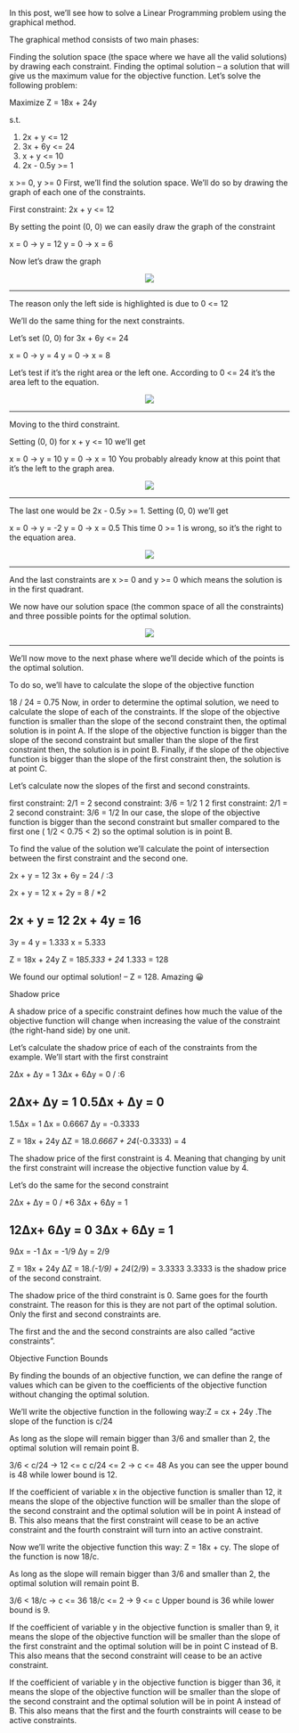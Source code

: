 In this post, we’ll see how to solve a Linear Programming problem using the graphical method.

The graphical method consists of two main phases:

Finding the solution space (the space where we have all the valid solutions) by drawing each constraint.
Finding the optimal solution – a solution that will give us the maximum value for the objective function.
Let’s solve the following problem:

Maximize Z = 18x + 24y
 
s.t.
 
1) 2x + y <= 12
2) 3x + 6y <= 24
3) x + y <= 10
4) 2x - 0.5y >= 1
 
x >= 0, y >= 0
First, we’ll find the solution space. We’ll do so by drawing the graph of each one of the constraints.

First constraint: 2x + y <= 12

By setting the point (0, 0) we can easily draw the graph of the constraint

x = 0 -> y = 12
y = 0 -> x = 6

Now let’s draw the graph

<div align="center"><img src="./images/graph-first.png"></div><hr />

The reason only the left side is highlighted is due to 0 <= 12

We’ll do the same thing for the next constraints.

Let’s set (0, 0) for 3x + 6y <= 24


x = 0 -> y = 4
y = 0 -> x = 8

Let’s test if it’s the right area or the left one. According to 0 <= 24 it’s the area left to the equation.

<div align="center"><img src="./images/lp_second_constraint.png"></div><hr />

Moving to the third constraint.

Setting (0, 0) for x + y <= 10 we’ll get


x = 0 -> y = 10
y = 0 -> x = 10
You probably already know at this point that it’s the left to the graph area.

<div align="center"><img src="./images/lp_third_constraint.png"></div><hr />

The last one would be 2x - 0.5y >= 1. Setting (0, 0) we’ll get


x = 0 -> y = -2
y = 0 -> x = 0.5
This time 0 >= 1 is wrong, so it’s the right to the equation area.

<div align="center"><img src="./images/lp_last_constraint.png"></div><hr />


And the last constraints are x >= 0 and y >= 0 which means the solution is in the first quadrant.

We now have our solution space (the common space of all the constraints) and three possible points for the optimal solution.


<div align="center"><img src="./images/lp_solution_space.png"></div><hr />


We’ll now move to the next phase where we’ll decide which of the points is the optimal solution.

To do so, we’ll have to calculate the slope of the objective function

18 / 24 = 0.75
Now, in order to determine the optimal solution, we need to calculate the slope of each of the constraints. If the slope of the objective function is smaller than the slope of the second constraint then,  the optimal solution is in point A. If the slope of the objective function is bigger than the slope of the second constraint but smaller than the slope of the first constraint then, the solution is in point B. Finally, if the slope of the objective function is bigger than the slope of the first constraint then, the solution is at point C.

Let’s calculate now the slopes of the first and second constraints.


first constraint:  2/1 = 2
second constraint: 3/6 = 1/2
1
2
first constraint:  2/1 = 2
second constraint: 3/6 = 1/2
In our case, the slope of the objective function is bigger than the second constraint but smaller compared to the first one ( 1/2 < 0.75 < 2) so the optimal solution is in point B.

To find the value of the solution we’ll calculate the point of intersection between the first constraint and the second one.


2x + y = 12
3x + 6y = 24  / :3

2x + y = 12
x + 2y = 8   / *2

2x + y = 12
2x + 4y = 16
-------------
3y = 4
y = 1.333
x = 5.333

Z = 18x + 24y
Z = 18*5.333 + 24* 1.333 = 128

We found our optimal solution! –  Z = 128. Amazing 😀

Shadow price

A shadow price of a specific constraint defines how much the value of the objective function will change when increasing the value of the constraint (the right-hand side) by one unit.

Let’s calculate the shadow price of each of the constraints from the example. We’ll start with the first constraint


2Δx + Δy = 1
3Δx + 6Δy = 0 / :6
 
2Δx+ Δy = 1
0.5Δx + Δy = 0
---------------
1.5Δx = 1
Δx = 0.6667
Δy = -0.3333
 
Z = 18x + 24y
ΔZ = 18.*0.6667 + 24*(-0.3333) = 4

The shadow price of the first constraint is 4. Meaning that changing by unit the first constraint will increase the objective function value by 4.

Let’s do the same for the second constraint


2Δx + Δy = 0  / *6
3Δx + 6Δy = 1
 
12Δx+ 6Δy = 0
3Δx + 6Δy = 1
---------------
9Δx = -1
Δx = -1/9
Δy = 2/9
 
Z = 18x + 24y
ΔZ = 18.*(-1/9) + 24*(2/9) = 3.3333
3.3333 is the shadow price of the second constraint.

The shadow price of the third constraint is 0. Same goes for the fourth constraint. The reason for this is they are not part of the optimal solution. Only the first and second constraints are.

The first and the and the second constraints are also called “active constraints”.

Objective Function Bounds

By finding the bounds of an objective function, we can define the range of values which can be given to the coefficients of the objective function without changing the optimal solution.

We’ll write the objective function in the following way:Z = cx + 24y .The slope of the function is c/24

As long as the slope will remain bigger than 3/6 and smaller than 2, the optimal solution will remain point B.


3/6 < c/24  ->  12 <= c
c/24 <= 2   ->  c <= 48
As you can see the upper bound is 48 while lower bound is 12.

If the coefficient of variable x in the objective function is smaller than 12, it means the slope of the objective function will be smaller than the slope of the second constraint and the optimal  solution will be in point A instead of B. This also means that the first constraint will cease to be an active constraint and the fourth constraint will turn into an active constraint.

Now we’ll write the objective function this way: Z = 18x + cy.  The slope of the function is now 18/c.

As long as the slope will remain bigger than 3/6 and smaller than 2, the optimal solution will remain point B.

3/6 < 18/c  ->  c <= 36
18/c <= 2   ->  9 <= c
Upper bound is 36 while lower bound is 9.

If the coefficient of variable y in the objective function is smaller than 9, it means the slope of the objective function will be smaller than the slope of the first constraint and the optimal solution will be in point C instead of B. This also means that the second constraint will cease to be an active constraint.

If the coefficient of variable y in the objective function is bigger than 36, it means the slope of the objective function will be smaller than the slope of the second constraint and the optimal solution will be in point A instead of B. This also means that the first and the fourth constraints will cease to be active constraints.
